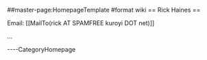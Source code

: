\#\#master-page:HomepageTemplate \#format wiki == Rick Haines ==

Email: \[\[MailTo(rick AT SPAMFREE kuroyi DOT net)\]\]

...

----CategoryHomepage
